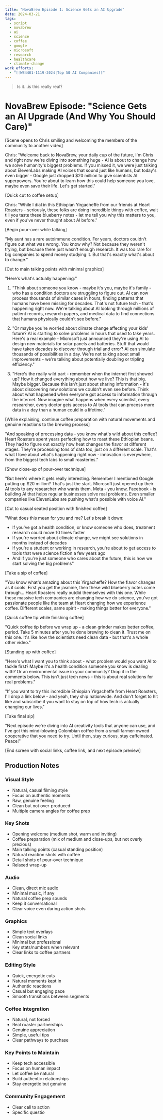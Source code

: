 ```yaml
---
title: "NovaBrew Episode 1: Science Gets an AI Upgrade"
date: 2024-03-21
tags:
  - script
  - novabrew
  - ai
  - science
  - coffee
  - google
  - microsoft
  - research
  - healthcare
  - climate-change
work_efforts:
  - "[[WE4401-1119-2024|Top 50 AI Companies]]"
---
```


>Is it...is this really real?
# NovaBrew Episode: "Science Gets an AI Upgrade (And Why You Should Care)"

[Scene opens to Chris smiling and welcoming the members of the community to another video]

Chris: "Welcome back to NovaBrew, your daily cup of the future, I'm Chris and right now we're diving into something huge - AI is about to change how we solve humanity's biggest problems. If you missed it, we were just talking about ElevenLabs making AI voices that sound just like humans, but today's even bigger - Google just dropped $20 million to give scientists AI superpowers. You're about to learn how this could help someone you love, maybe even save their life. Let's get started."

[Quick cut to coffee setup]

Chris: "While I dial in this Ethiopian Yirgacheffe from our friends at Heart Roasters - seriously, these folks are doing incredible things with coffee, wait till you taste these blueberry notes - let me tell you why this matters to you, even if you've never thought about AI before."

[Begin pour-over while talking]

"My aunt has a rare autoimmune condition. For years, doctors couldn't figure out what was wrong. You know why? Not because they weren't trying, but because there just wasn't enough research. It was too rare for big companies to spend money studying it. But that's exactly what's about to change."

[Cut to main talking points with minimal graphics]

"Here's what's actually happening:"

1. "Think about someone you know - maybe it's you, maybe it's family - who has a condition doctors are struggling to figure out. AI can now process thousands of similar cases in hours, finding patterns that humans have been missing for decades. That's not future tech - that's happening right now. We're talking about AI looking through millions of patient records, research papers, and medical data to find connections that humans physically couldn't see before."

2. "Or maybe you're worried about climate change affecting your kids' future? AI is starting to solve problems in hours that used to take years. Here's a real example - Microsoft just announced they're using AI to design new materials for solar panels and batteries. Stuff that would have taken decades to discover through trial and error? AI can simulate thousands of possibilities in a day. We're not talking about small improvements - we're talking about potentially doubling or tripling efficiency."

3. "Here's the really wild part - remember when the internet first showed up? How it changed everything about how we live? This is that big. Maybe bigger. Because this isn't just about sharing information - it's about discovering new solutions we couldn't even see before. Think about what happened when everyone got access to information through the internet. Now imagine what happens when every scientist, every researcher, every doctor gets access to AI tools that can process more data in a day than a human could in a lifetime."

[While explaining, continue coffee preparation with natural movements and genuine reactions to the brewing process]

"And speaking of processing data - you know what's wild about this coffee? Heart Roasters spent years perfecting how to roast these Ethiopian beans. They had to figure out exactly how heat changes the flavor at different stages. They're processing tons of data too, just on a different scale. That's what I love about what's happening right now - innovation is everywhere, from the biggest tech labs to small roasteries."

[Show close-up of pour-over technique]

"But here's where it gets really interesting. Remember I mentioned Google putting up $20 million? That's just the start. Microsoft just opened up their AI tools to any researcher who wants them. Meta - you know, Facebook - is building AI that helps regular businesses solve real problems. Even smaller companies like ElevenLabs are pushing what's possible with voice AI."

[Cut to casual seated position with finished coffee]

"What does this mean for you and me? Let's break it down:
- If you've got a health condition, or know someone who does, treatment research could move 10 times faster
- If you're worried about climate change, we might see solutions in months instead of decades
- If you're a student or working in research, you're about to get access to tools that were science fiction a few years ago
- And if you're just someone who cares about the future, this is how we start solving the big problems"

[Take a sip of coffee]

"You know what's amazing about this Yirgacheffe? How the flavor changes as it cools. First you get the jasmine, then these wild blueberry notes come through... Heart Roasters really outdid themselves with this one. While these massive tech companies are changing how we do science, you've got passionate people like the team at Heart changing how we experience coffee. Different scales, same spirit - making things better for everyone."

[Quick coffee tip while finishing coffee]

"Quick coffee tip before we wrap up - a clean grinder makes better coffee, period. Take 5 minutes after you're done brewing to clean it. Trust me on this one. It's like how the scientists need clean data - but that's a whole other video."

[Standing up with coffee]

"Here's what I want you to think about - what problem would you want AI to tackle first? Maybe it's a health condition someone you know is dealing with? Or an environmental issue in your community? Drop it in the comments below. This isn't just tech news - this is about real solutions for real problems."

"If you want to try this incredible Ethiopian Yirgacheffe from Heart Roasters, I'll drop a link below - and yeah, they ship nationwide. And don't forget to hit like and subscribe if you want to stay on top of how tech is actually changing our lives."

[Take final sip]

"Next episode we're diving into AI creativity tools that anyone can use, and I've got this mind-blowing Colombian coffee from a small farmer-owned cooperative that you need to try. Until then, stay curious, stay caffeinated. Peace!"

[End screen with social links, coffee link, and next episode preview]

## Production Notes

### Visual Style
- Natural, casual filming style
- Focus on authentic moments
- Raw, genuine feeling
- Clean but not over-produced
- Multiple camera angles for coffee prep

### Key Shots
- Opening welcome (medium shot, warm and inviting)
- Coffee preparation (mix of medium and close-ups, but not overly precious)
- Main talking points (casual standing position)
- Natural reaction shots with coffee
- Detail shots of pour-over technique
- Relaxed wrap-up

### Audio
- Clean, direct mic audio
- Minimal music, if any
- Natural coffee prep sounds
- Keep it conversational
- Clear voice even during action shots

### Graphics
- Simple text overlays
- Clean social links
- Minimal but professional
- Key stats/numbers when relevant
- Clear links to coffee partners

### Editing Style
- Quick, energetic cuts
- Natural moments kept in
- Authentic reactions
- Casual but engaging pace
- Smooth transitions between segments

### Coffee Integration
- Natural, not forced
- Real roaster partnerships
- Genuine appreciation
- Simple, useful tips
- Clear pathways to purchase

### Key Points to Maintain
- Keep tech accessible
- Focus on human impact
- Let coffee be natural
- Build authentic relationships
- Stay energetic but genuine

### Community Engagement
- Clear call to action
- Specific questio